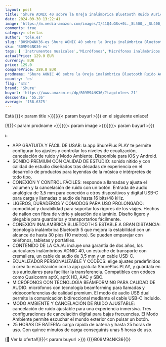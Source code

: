 ```yaml
---
layout: post
title: 'Shure AONIC 40 sobre la Oreja inalámbrica Bluetooth Ruido Auriculares cancelando con micrófono  duración de la batería de 25 Horas  iPhone y Android - Negro'
date: 2024-09-30 13:22:41
image: 'https://m.media-amazon.com/images/I/41Q4uGSs+0L._SL500_._SL400_.jpg'
comments: true
category: ofertas
author: 'tole.es'
slug: 'B09M94NK36-es Shure AONIC 40 sobre la Oreja inalámbrica Bluetooth Ruido...'
sku: 'B09M94NK36-es'
tags: [ 'Instrumentos musicales','Micrófonos','Micrófonos inalámbricos','android','shure','🇪🇸', ]
actualPrice: 129.0 EUR
currency: EUR
price: 129.0
comparePrice: 289.0 EUR
prodname: 'Shure AONIC 40 sobre la Oreja inalámbrica Bluetooth Ruido Auriculares cancelando con micrófono  duración de la batería de 25 Horas  iPhone y Android - Negro'
country: 'es'
flag: '🇪🇸'
brand: 'Shure'
buyurl: 'https://www.amazon.es/dp/B09M94NK36/?tag=tolees-21'
descuento: '55.36'
average: '158.6375'
---
```


Está [{{< param title >}}]({{< param buyurl >}}) en el siguiente enlace!

[![{{< param prodname >}}]({{< param image >}})]({{< param buyurl >}})

ℹ️:

- APP GRATUITA Y FÁCIL DE USAR: la app ShurePlus PLAY te permite configurar los ajustes y controlar los niveles de ecualización, cancelación de ruido y Modo Ambiente. Disponible para iOS y Android.
- SONIDO PREMIUM CON CALIDAD DE ESTUDIO: sonido nítido y con calidad de estudio diseñados tras décadas de experiencia en el desarrollo de productos para leyendas de la música e intérpretes de todo tipo.
- CONEXIÓN Y CONTROL FÁCILES: responde a llamadas y ajusta el volumen y la cancelación de ruido con un botón. Entrada de audio analógica de 3,5 mm para conexión a otros dispositivos y digital USB-C para carga y llamadas o audio de hasta 16 bits/48 kHz.
- LIGEROS, DURADEROS Y CÓMODOS PARA USO PROLONGADO: comodidad y durabilidad para soportar los rigores de los viajes. Hechos de nailon con fibra de vidrio y aleación de aluminio. Diseño ligero y plegable para guardarlos y transportarlos fácilmente.
- CONEXIÓN INALÁMBRICA BLUETOOTH 5 ESTABLE A GRAN DISTANCIA: tecnología inalámbrica Bluetooth 5 que mejora la estabilidad con un alcance de hasta 30 pies (10 metros). Se pueden emparejar con teléfonos, tabletas y portátiles.
- CONTENIDO DE LA CAJA: incluye una garantía de dos años, los auriculares inalámbricos AONIC 40, un estuche de transporte con cremallera, un cable de audio de 3,5 mm y un cable USB-C.
- ECUALIZADOR PERSONALIZABLE Y CÓDECS: elige ajustes predefinidos o crea tu ecualización con la app gratuita ShurePlus PLAY, y guárdala en tus auriculares para facilitar la transferencia. Compatibles con códecs como Qualcomm aptX, aptX HD, AAC y SBC.
- MICRÓFONOS CON TECNOLOGÍA BEAMFORMING PARA CALIDAD DE AUDIO: micrófonos con tecnología beamforming para llamadas y videoconferencias de calidad premium. El modo de audio USB dual permite la comunicación bidireccional mediante el cable USB-C incluido.
- MODO AMBIENTE Y CANCELACIÓN DE RUIDO AJUSTABLE: cancelación de ruido ajustable para una experiencia inmersiva. Tres configuraciones de cancelación digital para bajas frecuencias. El Modo Ambiente permite escuchar el mundo exterior con pulsar un botón.
- 25 HORAS DE BATERÍA: carga rápida de batería y hasta 25 horas de uso. Con quince minutos de carga conseguirás unas 5 horas de uso.

[🛒 Ver la oferta!!]({{< param buyurl >}})
{{<world>}}B09M94NK36{{</world>}}
